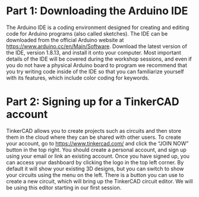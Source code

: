 # Part 1: Downloading the Arduino IDE
The Arduino IDE is a coding environment designed for creating and editing code for Arduino programs (also called sketches). The IDE can be downloaded from the official Arduino website at https://www.arduino.cc/en/Main/Software. Download the latest version of the IDE, version 1.8.13, and install it onto your computer. Most important details of the IDE will be covered during the workshop sessions, and even if you do not have a physical Arduino board to program we recommend that you try writing code inside of the IDE so that you can familiarize yourself with its features, which include color coding for keywords.

# Part 2: Signing up for a TinkerCAD account
TinkerCAD allows you to create projects such as circuits and then store them in the cloud where they can be shared with other users. To create your account, go to https://www.tinkercad.com/ and click the “JOIN NOW” button in the top right. You should create a personal account, and sign up using your email or link an existing account. Once you have signed up, you can access your dashboard by clicking the logo in the top left corner. By default it will show your existing 3D designs, but you can switch to show your circuits using the menu on the left. There is a button you can use to create a new circuit, which will bring up the TinkerCAD circuit editor. We will be using this editor starting in our first session.
